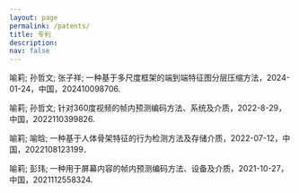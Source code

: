 ```yaml
---
layout: page
permalink: /patents/
title: 专利
description:
nav: false
---
```




喻莉; 孙哲文; 张子祥; 一种基于多尺度框架的端到端特征图分层压缩方法，2024-01-24，中国，202410098706.

喻莉; 孙哲文; 针对360度视频的帧内预测编码方法、系统及介质，2022-8-29，中国，2022110399826.

喻莉; 喻晗; 一种基于人体骨架特征的行为检测方法及存储介质，2022-07-12，中国，2022108123199．

喻莉; 彭玮; 一种用于屏幕内容的帧内预测编码方法、设备及介质，2021-10-27，中国，2021112558324.
